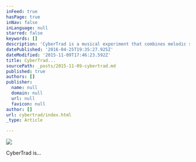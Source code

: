 ```yaml
---
inFeed: true
hasPage: true
inNav: false
inLanguage: null
starred: false
keywords: []
description: 'CyberTrad is a musical experiment that combines melodic sensibilities from traditional Irish and Breton music, and blends them with rhythmic elements of contemporary Quebecois, funk, and Hip Hop. The project features Matthew Olwell on flute, vocals, and percussion, Dominic “Shodekeh” Talifero on human Beatbox, and Aimee Curl on upright bass and vocals. Original compositions and arrangements by Matthew Olwell make CyberTrad both familiar and intriguing. '
datePublished: '2016-04-25T19:35:27.925Z'
dateModified: '2015-11-09T17:46:23.592Z'
title: CyberTrad...
sourcePath: _posts/2015-11-09-cybertrad.md
published: true
authors: []
publisher:
  name: null
  domain: null
  url: null
  favicon: null
author: []
url: cybertrad/index.html
_type: Article

---
```

![](https://the-grid-user-content.s3-us-west-2.amazonaws.com/e726af8c-3a24-4bf8-83d5-b0fc5b1807f7.jpg)

CyberTrad is...